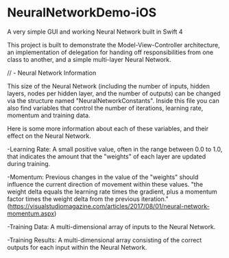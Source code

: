 # NeuralNetworkDemo-iOS
A very simple GUI and working Neural Network built in Swift 4

This project is built to demonstrate the Model-View-Controller architecture, an implementation of delegation for handing off responsibilities from one class to another, and a simple multi-layer Neural Network.

// - Neural Network Information

This size of the Neural Network (including the number of inputs, hidden layers, nodes per hidden layer, and the number of outputs) can be changed via the structure named "NeuralNetworkConstants". Inside this file you can also find variables that control the number of iterations, learning rate, momentum and training data. 

Here is some more information about each of these variables, and their effect on the Neural Network.

-Learning Rate: A small positive value, often in the range between 0.0 to 1.0, that indicates the amount that the "weights" of each layer are updated during training.

-Momentum: Previous changes in the value of the "weights" should influence the current direction of movement within these values. "the weight delta equals the learning rate times the gradient, plus a momentum factor times the weight delta from the previous iteration." (https://visualstudiomagazine.com/articles/2017/08/01/neural-network-momentum.aspx)

-Training Data: A multi-dimensional array of inputs to the Neural Network.

-Training Results: A multi-dimensional array consisting of the correct outputs for each input within the Neural Network.

